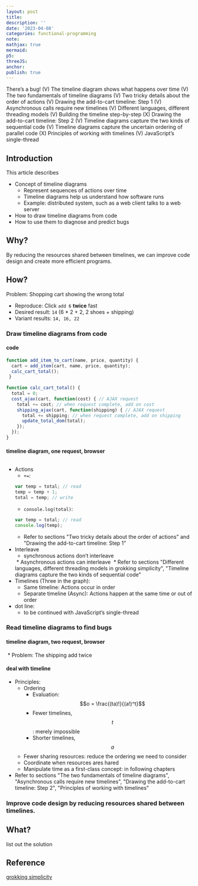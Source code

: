 ```yaml
---
layout: post
title:
description: ''
date: '2023-04-08'
categories: functional-programming
note:
mathjax: true
mermaid:
p5:
threeJS:
anchor:
publish: true
---
```


There’s a bug! (V)
The timeline diagram shows what happens over time (V)
The two fundamentals of timeline diagrams (V)
Two tricky details about the order of actions (V)
Drawing the add-to-cart timeline: Step 1 (V)
Asynchronous calls require new timelines (V)
Different languages, different threading models (V)
Building the timeline step-by-step (X)
Drawing the add-to-cart timeline: Step 2 (V)
Timeline diagrams capture the two kinds of sequential code (V)
Timeline diagrams capture the uncertain ordering of parallel code (X)
Principles of working with timelines (V)
JavaScript’s single-thread

## Introduction

This article describes

* Concept of timeline diagrams
  * Represent sequences of actions over time
  * Timeline diagrams help us understand how software runs
  * Example: distributed system, such as a web client talks to a web server
* How to draw timeline diagrams from code
* How to use them to diagnose and predict bugs

## Why?

By reducing the resources shared between timelines, we can improve code design and create more efficient programs.

## How?

Problem: Shopping cart showing the wrong total
  * Reproduce: Click `add 6` **twice** fast
  * Desired result: `14` (6 * 2 + 2, 2 shoes + shipping)
  * Variant results: `14, 16, 22`

### Draw timeline diagrams from code

#### code

```javascript
function add_item_to_cart(name, price, quantity) {
  cart = add_item(cart, name, price, quantity);
  calc_cart_total();
 }
  
function calc_cart_total() {
  total = 0;
  cost_ajax(cart, function(cost) { // AJAX request
    total += cost; // when request complete, add on cost
    shipping_ajax(cart, function(shipping) { // AJAX request
      total += shipping; // when request complete, add on shipping
      update_total_dom(total);
    });
  });
} 
```

#### timeline diagram, one request, browser

<img src='{{site.baseurl}}/assets/img/add_item_to_cart_timeline_diagram.png' alt=''>

* Actions
  * `+=`:
  ```javascript
  var temp = total; // read
  temp = temp + 1;
  total = temp; // write
  ```
  * `console.log(total)`:
  ```javascript
  var temp = total; // read
  console.log(temp);
  ```
  * Refer to sections "Two tricky details about the order of actions" and "Drawing the add-to-cart timeline: Step 1"
* Interleave
  * synchronous actions don’t interleave
  <img src='{{site.baseurl}}/assets/img/synchronous_actions.png' class='w-1/2' alt=''>
  * Asynchronous actions can interleave
  <img src='{{site.baseurl}}/assets/img/asynchronous_actions.png' class='w-1/2 h-1/2' alt=''>
  * Refer to sections "Different languages, different threading models in grokking simplicity", "Timeline diagrams capture the two kinds of sequential code"
* Timelines (Three in the graph):
  * Same timeline: Actions occur in order
  * Separate timeline (Async): Actions happen at the same time or out of order
* dot line:
  * to be continued with JavaScript’s single-thread

### Read timeline diagrams to find bugs

#### timeline diagram, two request, browser

<img src='{{site.baseurl}}/assets/img/add_item_to_cart_two_timeline_diagram.png' alt=''>
* Problem: The shipping add twice

#### deal with timeline

* Principles:
  * Ordering
    * Evaluation: $$o = \frac{(ta)!}{(a!)^t}$$
    * Fewer timelines, $$t$$: merely impossible
    * Shorter timelines, $$a$$
  * Fewer sharing resources: reduce the ordering we need to consider
  * Coordinate when resources ares hared
  * Manipulate time as a first-class concept: in following chapters
* Refer to sections "The two fundamentals of timeline diagrams", "Asynchronous calls require new timelines", "Drawing the add-to-cart timeline: Step 2", "Principles of working with timelines"

### Improve code design by reducing resources shared between timelines.


## What?

list out the solution

## Reference

[grokking simplicity](https://grokkingsimplicity.com/)
